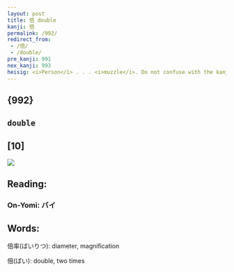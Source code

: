 ```yaml
---
layout: post
title: 倍 double
kanji: 倍
permalink: /992/
redirect_from:
 - /倍/
 - /double/
pre_kanji: 991
nex_kanji: 993
heisig: <i>Person</i> . . . <i>muzzle</i>. Do not confuse with the kanji for <i>duplicate</i> (Frame 504).
---
```


## {992}

## `double`

## [10]

<div class="stroke"><img src="E5808D.png" /></div>

## Reading:

### On-Yomi: バイ

## Words:

倍率(ばいりつ): diameter, magnification

倍(ばい): double, two times
